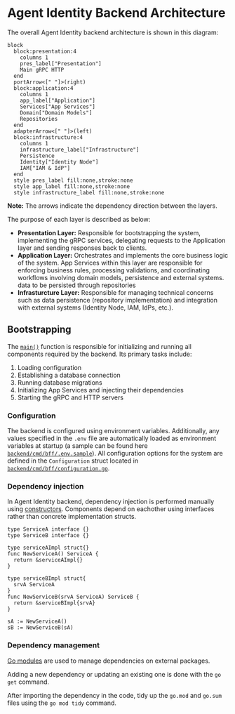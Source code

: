# Agent Identity Backend Architecture

The overall Agent Identity backend architecture is shown in this diagram:

```mermaid
block
  block:presentation:4
    columns 1
    pres_label["Presentation"]
    Main gRPC HTTP
  end
  portArrow<[" "]>(right)
  block:application:4
    columns 1
    app_label["Application"]
    Services["App Services"]
    Domain["Domain Models"]
    Repositories
  end
  adapterArrow<[" "]>(left)
  block:infrastructure:4
    columns 1
    infrastructure_label["Infrastructure"]
    Persistence
    Identity["Identity Node"]
    IAM["IAM & IdP"]
  end
  style pres_label fill:none,stroke:none
  style app_label fill:none,stroke:none
  style infrastructure_label fill:none,stroke:none
```

**Note:** The arrows indicate the dependency direction between the layers.

The purpose of each layer is described as below:

- **Presentation Layer:** Responsible for bootstrapping the system, implementing the gRPC services, delegating requests to the Application layer and sending responses back to clients.
- **Application Layer:** Orchestrates and implements the core business logic of the system. App Services within this layer are responsible for enforcing business rules, processing validations, and coordinating workflows involving domain models, persistence and external systems.
data to be persisted through repositories
- **Infrasturcture Layer:** Responsible for managing technical concerns such as data persistence (repository implementation) and integration with external systems (Identity Node, IAM, IdPs, etc.).

## Bootstrapping

The [`main()`](https://github.com/agntcy/identity-service/blob/main/backend/cmd/bff/main.go) function is responsible for initializing and running all components required by the backend. Its primary tasks include:

1. Loading configuration
2. Establishing a database connection
3. Running database migrations
4. Initializing App Services and injecting their dependencies
6. Starting the gRPC and HTTP servers

### Configuration

The backend is configured using environment variables. Additionally, any values specified in the `.env` file are automatically loaded as environment variables at startup (a sample can be found here [`backend/cmd/bff/.env.sample`](https://github.com/agntcy/identity-service/blob/main/backend/cmd/bff/.env.sample)). All configuration options for the system are defined in the `Configuration` struct located in [`backend/cmd/bff/configuration.go`](https://github.com/agntcy/identity-service/blob/main/backend/cmd/bff/configuration.go).

### Dependency injection

In Agent Identity backend, dependency injection is performed manually using [constructors](https://go.dev/doc/effective_go#composite_literals). Components depend on eachother using interfaces rather than concrete implementation structs.

```golang
type ServiceA interface {}
type ServiceB interface {}

type serviceAImpl struct{}
func NewServiceA() ServiceA {
  return &serviceAImpl{}
}

type serviceBImpl struct{
  srvA ServiceA
}
func NewServiceB(srvA ServiceA) ServiceB {
  return &serviceBImpl{srvA}
}

sA := NewServiceA()
sB := NewServiceB(sA)
```

### Dependency management

[Go modules](https://pkg.go.dev/cmd/go#hdr-Modules__module_versions__and_more) are used to manage dependencies on external packages.

Adding a new dependency or updating an existing one is done with the `go get` command.

After importing the dependency in the code, tidy up the `go.mod` and `go.sum` files using the `go mod tidy` command.
